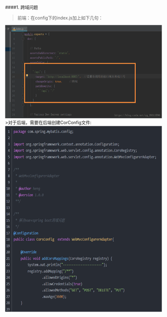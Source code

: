 ####1. 跨域问题
>前端：在config下的index.js加上如下几句：    
<img src="https://github.com/ym652324/bishe/blob/master/Web/img/Web_kuayu.png" height=300px />  
>对于后端，需要在后端创建CorConfig文件:    
<img src="https://github.com/ym652324/bishe/blob/master/Web/img/java_kuayu.png" height=600px />  

